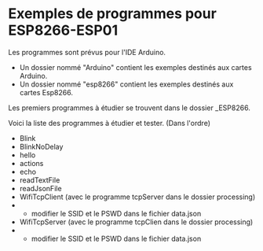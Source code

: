 Exemples de programmes pour ESP8266-ESP01
=========================================

Les programmes sont prévus pour l'IDE Arduino.

	
- Un dossier nommé "Arduino" contient les exemples destinés aux cartes Arduino.
- Un dossier nommé "esp8266" contient les exemples destinés aux cartes Esp8266.

Les premiers programmes à étudier se trouvent dans le dossier _ESP8266.

Voici la liste des programmes à étudier et tester. (Dans l'ordre)

- Blink
- BlinkNoDelay
- hello
- actions
- echo
- readTextFile
- readJsonFile
- WifiTcpClient (avec le programme tcpServer dans le dossier processing)
- - modifier le SSID et le PSWD dans le fichier data.json
- WifiTcpServer (avec le programme tcpClien dans le dossier processing)
- - modifier le SSID et le PSWD dans le fichier data.json



